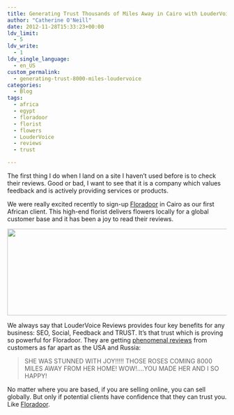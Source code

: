 ```yaml
---
title: Generating Trust Thousands of Miles Away in Cairo with LouderVoice Reviews
author: "Catherine O'Neill"
date: 2012-11-28T15:33:23+00:00
ldv_limit:
  - 5
ldv_write:
  - 1
ldv_single_language:
  - en_US
custom_permalink:
  - generating-trust-8000-miles-loudervoice
categories:
  - Blog
tags:
  - africa
  - egypt
  - floradoor
  - florist
  - flowers
  - LouderVoice
  - reviews
  - trust

---
```

The first thing I do when I land on a site I haven&#8217;t used before is to check their reviews. Good or bad, I want to see that it is a company which values feedback and is actively providing services or products.

We were really excited recently to sign-up [Floradoor][1] in Cairo as our first African client. This high-end florist delivers flowers locally for a global customer base and it has been a joy to read their reviews.

<p style="text-align: center;">
  <a href="http://www.floradoor.com/"><img class="aligncenter  wp-image-2875" title="floradoor" src="https://loudervoice.com/wp-content/uploads/2012/11/floradoor.png" alt="" width="554" height="199" srcset="/wp-content/uploads/2012/11/floradoor.png 792w, /wp-content/uploads/2012/11/floradoor-300x107.png 300w" sizes="(max-width: 554px) 100vw, 554px" /></a>
</p>

We always say that LouderVoice Reviews provides four key benefits for any business: SEO, Social, Feedback and TRUST. It&#8217;s that trust which is proving so powerful for Floradoor. They are getting [phenomenal reviews][2] from customers as far apart as the USA and Russia:

> SHE WAS STUNNED WITH JOY!!!!! THOSE ROSES COMING 8000 MILES AWAY FROM HER HOME! WOW!&#8230;.YOU MADE HER AND I SO HAPPY!

No matter where you are based, if you are selling online, you can sell globally. But only if potential clients have confidence that they can trust you. Like [Floradoor][1].

 [1]: http://www.floradoor.com/
 [2]: http://www.floradoor.com/reviews.html